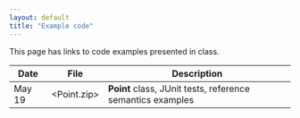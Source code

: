 ```yaml
---
layout: default
title: "Example code"
---
```


This page has links to code examples presented in class.

Date | File | Description
---- | ---- | -----------
May 19 | <Point.zip> | **Point** class, JUnit tests, reference semantics examples
